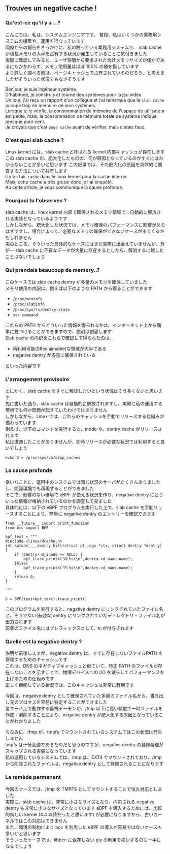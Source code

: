 ## Trouves un negative cache !

### Qu'est-ce qu'il y a ...?

こんにちは。私は、システムエンジニアです。
普段、私はいくつかの業務用システムの構築や、運用を行なっています  
同僚からの報告をきっかけに、私の触っている業務用システムで、 slab cache が積載メモリの大半を占有する状況が発生していることに気付きました  
実際に確認してみると、ユーザ空間から要求された合計メモリサイズが僅かであるにもかかわらず、メモリ使用量はほぼ 100% の値を指しています  
より詳しく調べる前は、ページキャッシュで占有されているのだろう、と考えましたがそういった状況でもなさそうです  
  
Bonjour, je suis ingéneur système.  
D'habitude, je construis et tourne des systèmes pour la jeu vidéo.  
Un jour, j'ai reçu un rapport d'un collègue et j'ai remarqué que le `slab cache` occupe trop de mémoire de mon systèmes.  
Lorsque je le vérifie, la consommation de mémoire de l'espace de utilisateur est petite, mais, la consommation de mémoire totale de système indique presque pour cent.  
Je croyais que c'est `page cache` avant de vérifier, mais c'étais faux.  

### C'est quoi slab cache ?
Linux kernel には、slab cache と呼ばれる kernel 内部キャッシュが存在します  
この slab cache が、肥大化したものの、何が原因となっているのかすぐにはわからないことが多いと思います
この記事では、その肥大化の原因を具体的に調査する方法について共有します  
Il y a `slab cache` dans le linux kernel pour la cache interne.  
Mais, cette cache a très grossi donc je l'ai enquêté.  
Au cette article, je vous communique la cause profonde.

### Pourquoi tu l'observes ?
slab cache は、linux kernel 内部で確保されるメモリ領域で、自動的に解放される実装となっているようです  
しかしながら、肥大化した状況では、メモリ確保のパフォーマンスに影響があるはずですし、場合によって、必要なメモリの確保ができないケースが出てくるかもしれません  
実のところ、そういった具体的なケースにはまだ実際に出会えていませんが、万が一 slab cache に不要なデータが大量に存在するとしたら、解消するに越したことはないでしょう

### Qui prendais beaucoup de memory..?

このケースでは slab cache dentry が多量のメモリを確保していました  
メモリ使用の内訳は、例えば以下のような PATH から得ることができます  
* `/proc/meminfo` 
* `/proc/slabinfo`
* `/proc/sys/fs/dentry-state`
* `sar command`

これらの PATH からどういった情報を得られるかは、インターネット上から簡単に見つけることができますので、説明は割愛します  
Slab cache の内訳をこれらで確認して得られたのは、

* 再利用可能(SReclaimable)な領域が大半である
* negative dentry が多量に確保されている

といった内容です  

### L'arrangement provisoire

とにかく、slab cache をすぐに解放したいという状況はそう多くないと思います  
先に書いた通り、slab cache は自動的に解放されますし、実際に私の運用する環境でも何か問題が起きていたわけではありません  
しかしながら、Linux では、これらのキャッシュを手動でリリースする仕組みが備わっています  
例えば、以下のコマンドを実行すると、inode や、dentry cache がリリースされます  
私は遭遇したことがありませんが、即時リリースが必要な状況では利用すると良いでしょう
```
echo 2 > /proc/sys/vm/drop_caches
```

### La cause profonde

幸いなことに、運用中のシステムでは同じ状況のサーバがたくさんありましたし、開発環境でも再現することができました    
そこで、影響のない環境で eBPF が使える状況を作り、negative dentry にどういった情報が格納されているのかを調査して見ました  
具体的には、以下の eBPF プログラムを実行した上で、slab cache を手動リリースすることにより、簡単に negative dentry のエントリーを確認できます  

```
from __future__ import print_function
from bcc import BPF
​
bpf_text = """
#include <linux/dcache.h>
int kprobe____dentry_kill(struct pt_regs *ctx, struct dentry *dentry)
{
    if (dentry->d_inode == NULL) {
        bpf_trace_printk("N:%s\\n",dentry->d_name.name);
    }else{
        bpf_trace_printk("P:%s\\n",dentry->d_name.name);
    }
    return 0;
}
​
"""
​
b = BPF(text=bpf_text).trace_print()
```
このプログラムを実行すると、negative dentry にリンクされていたファイル名と、そうでない(有効な)dentry にリンクされていたディレクトリ・ファイル名が出力されます  
前者のファイル名にはプレフィックスとして、`N:`が付与されます

### Quelle est la negative dentry ?

説明が前後しますが、negative dentry は、すでに存在しないファイルPATH を管理するためのキャッシュです  
これは、DNS のネガティブキャッシュと似ていて、特定 PATH のファイルが存在しないことを示すことで、物理デバイスへの I/O を減らしてパフォーマンスを上げるための仕組みです  
正しく機能している状況では、このキャッシュは非常に有用です  

今回は、negative dentry として確保されていた多量のファイル名から、書き出し元のプロセスを容易に特定することができました  
各サーバ上で動作する監視デーモンが、/tmp 以下に高い頻度で一時ファイルを作成・削除することにより、negative dentry が肥大化する原因となっていることがわかりました　　

ちなみに、/tmp が、tmpfs でマウントされているシステムではこの状況は発生しません  
tmpfs は十分高速であるためだと思うのですが、negative dentry の登録処理がスキップされる実装になっています  
私の運用しているシステムでは、/tmp は、EXT4 でマウントされており、/tmp から削除されたファイルは、negative dentry として登録されることになります

### Le remède permanent

今回のケースでは、/tmp を TMPFS としてマウントすることで恒久対応としました  
実際に、slab cache は、非常に小さなサイズとなり、内包される negative dentry も非常に小さなサイズとなっています
eBPF を導入するためには、比較的新しい kernel (4.4 以降だったと思います) が必要になりますから、古いカーネルではこの対応はできません  
また、環境の制約により bcc を利用した eBPF の導入が容易ではないケースも多いかと思います  
そういったケースでは、libbcc に依存しない [ply](https://github.com/iovisor/ply) の利用を検討するのも一手になるでしょう  
